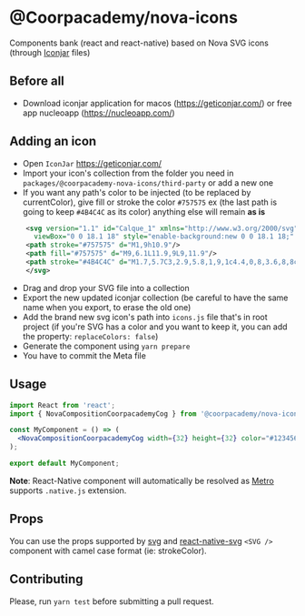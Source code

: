 # @Coorpacademy/nova-icons

Components bank (react and react-native) based on Nova SVG icons (through [Iconjar](https://geticonjar.com) files)

## Before all

- Download iconjar application for macos (<https://geticonjar.com/>) or free app nucleoapp (<https://nucleoapp.com/>)

## Adding an icon

- Open `IconJar` <https://geticonjar.com/>
- Import your icon's collection from the folder you need in `packages/@coorpacademy-nova-icons/third-party` or add a new one
- If you want any path's color to be injected (to be replaced by currentColor), give fill or stroke the color `#757575` ex (the last path is going to keep
`#4B4C4C` as its color) anything else will remain __as is__

```xml
    <svg version="1.1" id="Calque_1" xmlns="http://www.w3.org/2000/svg" xmlns:xlink="http://www.w3.org/1999/xlink" x="0px" y="0px"
      viewBox="0 0 18.1 18" style="enable-background:new 0 0 18.1 18;" xml:space="preserve">
    <path stroke="#757575" d="M1,9h10.9"/>
    <path fill="#757575" d="M9,6.1L11.9,9L9,11.9"/>
    <path stroke="#4B4C4C" d="M1.7,5.7C3,2.9,5.8,1,9,1c4.4,0,8,3.6,8,8c0,4.4-3.6,8-8,8c-3.3,0-6.1-1.9-7.3-4.7"/>
    </svg>
```

- Drag and drop your SVG file into a collection
- Export the new updated iconjar collection (be careful to have the same name when you export, to erase the old one)
- Add the brand new svg icon's path into `icons.js` file that's in root project (if you're SVG has a color and you want to keep it, you can add the property: `replaceColors: false`)
- Generate the component using `yarn prepare`
- You have to commit the Meta file

## Usage

```jsx
import React from 'react';
import { NovaCompositionCoorpacademyCog } from '@coorpacademy/nova-icons';

const MyComponent = () => (
  <NovaCompositionCoorpacademyCog width={32} height={32} color="#123456" />
);

export default MyComponent;
```

__Note__: React-Native component will automatically be resolved as [Metro](https://github.com/facebook/metro) supports `.native.js` extension.

## Props

You can use the props supported by [svg](https://developer.mozilla.org/docs/Web/SVG/Attribute) and [react-native-svg](https://github.com/react-native-community/react-native-svg) `<SVG />` component with camel case format (ie: strokeColor).

## Contributing

Please, run `yarn test` before submitting a pull request.
